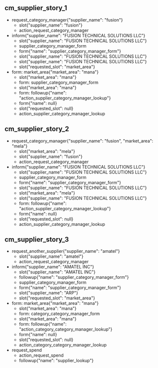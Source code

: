 
## cm_supplier_story_1
* request_category_manager{"supplier_name": "fusion"}
    - slot{"supplier_name": "fusion"}
    - action_request_category_manager
* inform{"supplier_name": "FUSION TECHNICAL SOLUTIONS LLC"}
    - slot{"supplier_name": "FUSION TECHNICAL SOLUTIONS LLC"}
    - supplier_category_manager_form
    - form{"name": "supplier_category_manager_form"}
    - slot{"supplier_name": "FUSION TECHNICAL SOLUTIONS LLC"}
    - slot{"supplier_name": "FUSION TECHNICAL SOLUTIONS LLC"}
    - slot{"requested_slot": "market_area"}
* form: market_area{"market_area": "mana"}
    - slot{"market_area": "mana"}
    - form: supplier_category_manager_form
    - slot{"market_area": "mana"}
    - form: followup{"name": "action_supplier_category_manager_lookup"}
    - form{"name": null}
    - slot{"requested_slot": null}
    - action_supplier_category_manager_lookup

## cm_supplier_story_2
* request_category_manager{"supplier_name": "fusion", "market_area": "mela"}
    - slot{"market_area": "mela"}
    - slot{"supplier_name": "fusion"}
    - action_request_category_manager
* inform{"supplier_name": "FUSION TECHNICAL SOLUTIONS LLC"}
    - slot{"supplier_name": "FUSION TECHNICAL SOLUTIONS LLC"}
    - supplier_category_manager_form
    - form{"name": "supplier_category_manager_form"}
    - slot{"supplier_name": "FUSION TECHNICAL SOLUTIONS LLC"}
    - slot{"market_area": "mela"}
    - slot{"supplier_name": "FUSION TECHNICAL SOLUTIONS LLC"}
    - form: followup{"name": "action_supplier_category_manager_lookup"}
    - form{"name": null}
    - slot{"requested_slot": null}
    - action_supplier_category_manager_lookup

## cm_supplier_story_3
* request_another_supplier{"supplier_name": "amatel"}
    - slot{"supplier_name": "amatel"}
    - action_request_category_manager
* inform{"supplier_name": "AMATEL INC"}
    - slot{"supplier_name": "AMATEL INC"}
    - followup{"name": "supplier_category_manager_form"}
    - supplier_category_manager_form
    - form{"name": "supplier_category_manager_form"}
    - slot{"supplier_name": "ARP"}
    - slot{"requested_slot": "market_area"}
* form: market_area{"market_area": "mana"}
    - slot{"market_area": "mana"}
    - form: category_category_manager_form
    - slot{"market_area": "mana"}
    - form: followup{"name": "action_category_category_manager_lookup"}
    - form{"name": null}
    - slot{"requested_slot": null}
    - action_category_category_manager_lookup
* request_spend
    - action_request_spend
    - followup{"name": "supplier_lookup"}